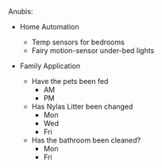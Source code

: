 Anubis:

- Home Automation
    - Temp sensors for bedrooms
    - Fairy motion-sensor under-bed lights


- Family Application
    - Have the pets been fed
        - AM
        - PM
    - Has Nylas Litter been changed
        - Mon
        - Wed
        - Fri
    - Has the bathroom been cleaned?
        - Mon
        - Fri
